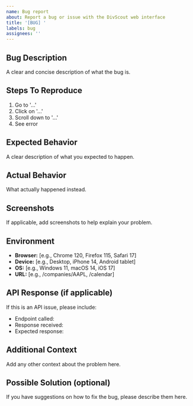 ```yaml
---
name: Bug report
about: Report a bug or issue with the DivScout web interface
title: '[BUG] '
labels: bug
assignees: ''
---
```


## Bug Description
A clear and concise description of what the bug is.

## Steps To Reproduce
1. Go to '...'
2. Click on '...'
3. Scroll down to '...'
4. See error

## Expected Behavior
A clear description of what you expected to happen.

## Actual Behavior
What actually happened instead.

## Screenshots
If applicable, add screenshots to help explain your problem.

## Environment
- **Browser:** [e.g., Chrome 120, Firefox 115, Safari 17]
- **Device:** [e.g., Desktop, iPhone 14, Android tablet]
- **OS:** [e.g., Windows 11, macOS 14, iOS 17]
- **URL:** [e.g., /companies/AAPL, /calendar]

## API Response (if applicable)
If this is an API issue, please include:
- Endpoint called:
- Response received:
- Expected response:

## Additional Context
Add any other context about the problem here.

## Possible Solution (optional)
If you have suggestions on how to fix the bug, please describe them here.
